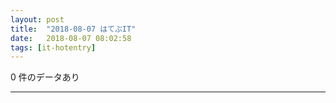 ```yaml
---
layout: post
title:  "2018-08-07 はてぶIT"
date:   2018-08-07 08:02:58
tags: [it-hotentry]
---
```

0 件のデータあり

<hr>

